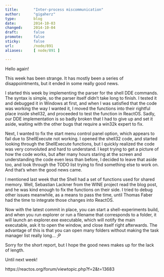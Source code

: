 ```yaml
---
title:       "Inter-process miscommunication"
author:      "gigaherz"
type:        blog
date:        2014-10-03
changed:     2014-10-04
draft:       false
promote:     false
sticky:      false
url:         /node/891
aliases:     [ node/891 ]

---
```


<p>Hello again!</p>
<p>This week has been strange. It has mostly been a series of disappointments, but it ended in some really good news.</p>
<p>I started this week by implementing the parser for the shell DDE commands. The syntax is simple, so the parser itself didn’t take long to finish. I tested it and debugged it in Windows at first, and when I was satisfied that the code was working the way I wanted it, I moved the functions into their rightful place inside shell32, and proceeded to test the function in ReactOS. Sadly, our DDE implementation is so badly broken that I had to give up and set it aside, waiting with the other bugs that require a win32k expert to fix.</p>
<p>Next, I wanted to fix the start menu control panel option, which appears to fail due to ShellExecute not working. I opened the shell32 code, and started looking through the ShellExecute functions, but I quickly realized the code was very convoluted and hard to understand. I kept trying to get a picture of how the code works, but after many hours staring at the screen and understanding the code even less than before, I decided to leave that aside too, and look through the TODO list trying to find something else to work on. And that’s when the good news came.</p>
<p>I mentioned last week that the Shell had a set of functions used for shared memory. Well, Sebastian Lackner from the WINE project read the blog post, and he was kind enough to fix the functions on their side. I tried to debug other issues meanwhile, as a means to pass the time, until Thomas Faber had the time to integrate those changes into ReactOS.</p>
<p>Now with the latest commit in place, you can start a shell-experiments build, and when you run explorer or run a filename that corresponds to a folder, it will launch an explorer.exe executable, which will notify the main executable, ask it to open the window, and close itself right afterwards. The advantage of this is that you can open many folders without making the task manager list really long… ;P</p>
<p>Sorry for the short report, but I hope the good news makes up for the lack of length.</p>
<p>Until next week!</p>
<p>https://reactos.org/forum/viewtopic.php?f=2&amp;t=13683</p>

